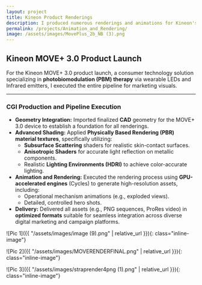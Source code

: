 ```yaml
---
layout: project
title: Kineon Product Renderings
description: I produced numerous renderings and animations for Kineon's MOVE+ 3.0 Red Light Therapy device.
permalink: /projects/Animation_and_Rendering/
image: /assets/images/MovePlus_2b_NB (3).png
---
```


## Kineon MOVE+ 3.0 Product Launch

For the Kineon MOVE+ 3.0 product launch, a consumer technology solution specializing in **photobiomodulation (PBM) therapy** via wearable LEDs and Infrared emitters, I executed the entire pipeline for marketing visuals.

---

### **CGI Production and Pipeline Execution**

* **Geometry Integration:** Imported finalized **CAD** geometry for the MOVE+ 3.0 device to establish a foundation for all renderings.
* **Advanced Shading:** Applied **Physically Based Rendering (PBR) material textures**, specifically utilizing:
    * **Subsurface Scattering** shaders for realistic skin-contact surfaces.
    * **Anisotropic Shaders** for accurate light reflection on metallic components.
    * Realistic **Lighting Environments (HDRI)** to achieve color-accurate lighting.
* **Animation and Rendering:** Executed the rendering process using **GPU-accelerated engines** (Cycles) to generate high-resolution assets, including:
    * Operational mechanism animations (e.g., exploded views).
    * Detailed, controlled hero shots.
* **Delivery:** Delivered all assets (e.g., PNG sequences, ProRes video) in **optimized formats** suitable for seamless integration across diverse digital marketing and campaign platforms.


![Pic 1]({{ "/assets/images/image (9).png" | relative_url }}){: class="inline-image"}

![Pic 2]({{ "/assets/images/MOVERENDERFINAL.png" | relative_url }}){: class="inline-image"}

![Pic 3]({{ "/assets/images/straprender4png (1).png" | relative_url }}){: class="inline-image"}
